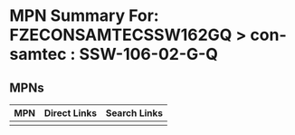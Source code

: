 



# MPN Summary For: FZECONSAMTECSSW162GQ > con-samtec : SSW-106-02-G-Q

## MPNs
  

|MPN|Direct Links|Search Links|
| :--- | :--- | :--- |
||||
